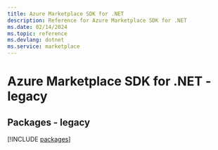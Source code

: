 ```yaml
---
title: Azure Marketplace SDK for .NET
description: Reference for Azure Marketplace SDK for .NET
ms.date: 02/14/2024
ms.topic: reference
ms.devlang: dotnet
ms.service: marketplace
---
```

# Azure Marketplace SDK for .NET - legacy
## Packages - legacy
[!INCLUDE [packages](marketplace-index.md)]